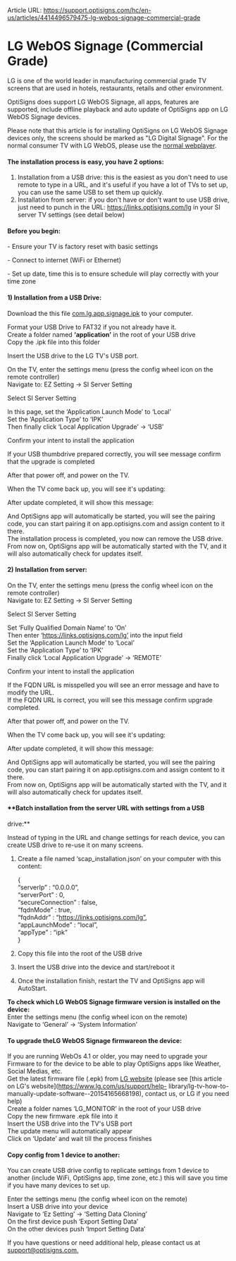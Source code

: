 Article URL: https://support.optisigns.com/hc/en-us/articles/4414496579475-lg-webos-signage-commercial-grade

# LG WebOS Signage (Commercial Grade)

LG is one of the world leader in manufacturing commercial grade TV screens
that are used in hotels, restaurants, retails and other environment.

OptiSigns does support LG WebOS Signage, all apps, features are supported,
include offline playback and auto update of OptiSigns app on LG WebOS Signage
devices.

Please note that this article is for installing OptiSigns on LG WebOS Signage
devices only, the screens should be marked as "LG Digital Signage". For the
normal consumer TV with LG WebOS, please use the [normal
webplayer](https://www.optisigns.com/post/how-to-use-optisigns-with-browser).

#### **The installation process is easy, you have 2 options:**

1) Installation from a USB drive: this is the easiest as you don't need to use
remote to type in a URL, and it's useful if you have a lot of TVs to set up,
you can use the same USB to set them up quickly.  
2) Installation from server: if you don't have or don't want to use USB drive,
just need to punch in the URL: <https://links.optisigns.com/lg> in your SI
server TV settings (see detail below)

#### **Before you begin:**

\- Ensure your TV is factory reset with basic settings

\- Connect to internet (WiFi or Ethernet)

\- Set up date, time this is to ensure schedule will play correctly with your
time zone

#### **1) Installation from a USB Drive:**

Download the this file
[com.lg.app.signage.ipk](https://links.optisigns.com/lg) to your computer.

Format your USB Drive to FAT32 if you not already have it.  
Create a folder named **‘application’** in the root of your USB drive  
Copy the .ipk file into this folder  
  
Insert the USB drive to the LG TV's USB port.

On the TV, enter the settings menu (press the config wheel icon on the remote
controller)  
Navigate to: EZ Setting -> SI Server Setting

Select SI Server Setting

In this page, set the ‘Application Launch Mode’ to ‘Local’  
Set the ‘Application Type’ to ‘IPK’  
Then finally click ‘Local Application Upgrade’ -> ‘USB’

  
Confirm your intent to install the application

If your USB thumbdrive prepared correctly, you will see message confirm that
the upgrade is completed

  
After that power off, and power on the TV.

When the TV come back up, you will see it's updating:

After update completed, it will show this message:

And OptiSigns app will automatically be started, you will see the pairing
code, you can start pairing it on app.optisigns.com and assign content to it
there.  
The installation process is completed, you now can remove the USB drive.  
From now on, OptiSigns app will be automatically started with the TV, and it
will also automatically check for updates itself.

#### **2) Installation from server:**

On the TV, enter the settings menu (press the config wheel icon on the remote
controller)  
Navigate to: EZ Setting -> SI Server Setting

Select SI Server Setting

Set ‘Fully Qualified Domain Name’ to ‘On’  
Then enter ‘https://links.optisigns.com/lg’ into the input field  
Set the ‘Application Launch Mode’ to ‘Local’  
Set the ‘Application Type’ to ‘IPK’  
Finally click ‘Local Application Upgrade’ -> ‘REMOTE’

Confirm your intent to install the application

  
If the FQDN URL is misspelled you will see an error message and have to modify
the URL.  
If the FQDN URL is correct, you will see this message confirm upgrade
completed.

After that power off, and power on the TV.

When the TV come back up, you will see it's updating:

After update completed, it will show this message:

And OptiSigns app will automatically be started, you will see the pairing
code, you can start pairing it on app.optisigns.com and assign content to it
there.  
From now on, OptiSigns app will be automatically started with the TV, and it
will also automatically check for updates itself.

#### **Batch installation from the server URL with settings from a USB
drive:**

Instead of typing in the URL and change settings for reach device, you can
create USB drive to re-use it on many screens.  
1) Create a file named ‘scap_installation.json’ on your computer with this
content:

    
    
       
    {  
    “serverIp” : “0.0.0.0”,  
    “serverPort” : 0,  
    “secureConnection” : false,  
    “fqdnMode” : true,  
    “fqdnAddr” : “https://links.optisigns.com/lg”,  
    “appLaunchMode” : “local”,  
    “appType” : “ipk”  
    }

2) Copy this file into the root of the USB drive  
3) Insert the USB drive into the device and start/reboot it  
4) Once the installation finish, restart the TV and OptiSigns app will
AutoStart.

**To check which LG WebOS Signage firmware version is installed on the
device:**  
Enter the settings menu (the config wheel icon on the remote)  
Navigate to ‘General’ -> ‘System Information’

####  **To upgrade the****LG WebOS Signage firmware****on the device:**

If you are running WebOs 4.1 or older, you may need to upgrade your Firmware
to for the device to be able to play OptiSigns apps like Weather, Social
Medias, etc.  
Get the latest firmware file (.epk) from [LG
website](https://partner.lge.com/global/portal/main/main/fowardMenuUrl.lge?_MenuId=210099&_MenuLevel=3&_MenuParentId=210021&_SuperCategoryCode=&_searchKeyWord=&pageName=&gdprChk=&pwConfirmYn=&popupYn=&menuType=C&_SuperCategoryCode=&needReload=&siteCountryCode=global&corporationCode=LGEHQ&obuCode=)
(please see [this article on LG's website](https://www.lg.com/us/support/help-
library/lg-tv-how-to-manually-update-software--20154165668198), contact us, or
LG if you need help)  
Create a folder names ‘LG_MONITOR’ in the root of your USB drive  
Copy the new firmware .epk file into it  
Insert the USB drive into the TV's USB port  
The update menu will automatically appear  
Click on ‘Update’ and wait till the process finishes

#### **Copy config from 1 device to another:**

You can create USB drive config to replicate settings from 1 device to another
(include WiFi, OptiSigns app, time zone, etc.) this will save you time if you
have many devices to set up.

Enter the settings menu (the config wheel icon on the remote)  
Insert a USB drive into your device  
Navigate to ‘Ez Setting’ -> ‘Setting Data Cloning’  
On the first device push ‘Export Setting Data’  
On the other devices push ‘Import Setting Data’

If you have questions or need additional help, please contact us at
[support@optisigns.com.](mailto:support@optisigns.com)

